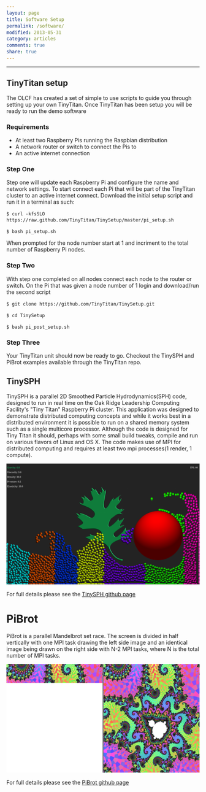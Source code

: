 ```yaml
---
layout: page
title: Software Setup
permalink: /software/
modified: 2013-05-31
category: articles
comments: true
share: true
---
```


<hr />

## TinyTitan setup

The OLCF has created a set of simple to use scripts to guide you through setting up your own TinyTitan. Once TinyTitan has been setup you will be ready to run the demo software

### Requirements

- At least two Raspberry Pis running the Raspbian distribution
- A network router or switch to connect the Pis to
- An active internet connection

### Step One
Step one will update each Raspberry Pi and configure the name and network settings. To start connect each Pi that will be part of the TinyTitan cluster to an active internet connect. Download the initial setup script and run it in a terminal as such:

```
$ curl -kfsSLO https://raw.github.com/TinyTitan/TinySetup/master/pi_setup.sh
```
```
$ bash pi_setup.sh
```

When prompted for the node number start at 1 and incriment to the total number of Raspberry Pi nodes.

### Step Two
With step one completed on all nodes connect each node to the router or switch. On the Pi that was given a node number of 1 login and download/run the second script

```
$ git clone https://github.com/TinyTitan/TinySetup.git
```
```
$ cd TinySetup
```
```
$ bash pi_post_setup.sh
```

### Step Three
Your TinyTitan unit should now be ready to go. Checkout the TinySPH and PiBrot examples available through the TinyTitan repo.

## TinySPH
TinySPH is a parallel 2D Smoothed Particle Hydrodynamics(SPH) code, designed to run in real time on the Oak Ridge Leadership Computing Facility's "Tiny Titan" Raspberry Pi cluster. This application was designed to demonstrate distributed computing concepts and while it works best in a distributed environment it is possible to run on a shared memory system such as a single multicore processor. Although the code is designed for Tiny Titan it should, perhaps with some small build tweaks, compile and run on various flavors of Linux and OS X. The code makes use of MPI for distributed computing and requires at least two mpi processes(1 render, 1 compute).

![alt text](https://raw.githubusercontent.com/AdamSimpson/SPH/master/images/SPH_Screenshot.png "SPH Screenshot")

For full details please see the [TinySPH github page](https://github.com/TinyTitan/SPH)

# PiBrot
PiBrot is a parallel Mandelbrot set race. The screen is divided in half vertically with one MPI task drawing the left side image and an identical image being drawn on the right side with N-2 MPI tasks, where N is the total number of MPI tasks.

![alt text](https://raw.githubusercontent.com/AdamSimpson/PiBrot/master/images/final_screenshot.png "Final Screenshot")

For full details please see the [PiBrot github page](https://github.com/TinyTitan/PiBrot)
